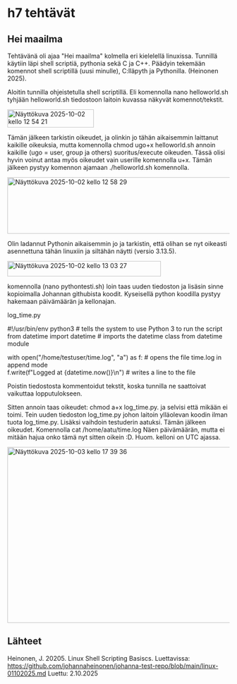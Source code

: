 # h7 tehtävät

## Hei maailma
Tehtävänä oli ajaa "Hei maailma" kolmella eri kielelellä linuxissa. Tunnillä käytiin läpi shell scriptiä, pythonia sekä C ja C++. Päädyin tekemään komennot shell scriptillä (uusi minulle), C:lläpyth ja Pythonilla. (Heinonen 2025).

Aloitin tunnilla ohjeistetulla shell scriptillä. Eli komennolla nano helloworld.sh tyhjään helloworld.sh tiedostoon laitoin kuvassa näkyvät komennot/tekstit.

<img width="196" height="41" alt="Näyttökuva 2025-10-02 kello 12 54 21" src="https://github.com/user-attachments/assets/6190dade-f4d2-4482-ba1c-359c0d516f06" />

Tämän jälkeen tarkistin oikeudet, ja olinkin jo tähän aikaisemmin laittanut kaikille oikeuksia, mutta komennolla chmod ugo+x helloworld.sh annoin kaikille (ugo = user, group ja others) suoritus/execute oikeuden. Tässä olisi hyvin voinut antaa myös oikeudet vain userille komennolla u+x.
Tämän jälkeen pystyy komennon ajamaan ./helloworld.sh komennolla.

<img width="514" height="128" alt="Näyttökuva 2025-10-02 kello 12 58 29" src="https://github.com/user-attachments/assets/383582a0-93d8-4d63-8464-78215bd4d4cd" />

Olin ladannut Pythonin aikaisemmin jo  ja tarkistin, että olihan se nyt oikeasti asennettuna tähän linuxiin ja siltähän näytti (versio 3.13.5).

<img width="348" height="35" alt="Näyttökuva 2025-10-02 kello 13 03 27" src="https://github.com/user-attachments/assets/2a2ea2c6-1ad9-4482-bdff-3a70fa3c4b42" />

komennolla (nano pythontesti.sh) loin taas uuden tiedoston ja lisäsin sinne kopioimalla Johannan githubista koodit. Kyseisellä python koodilla pystyy hakemaan päivämäärän ja kellonajan.

log_time.py

#!/usr/bin/env python3     # tells the system to use Python 3 to run the script  
from datetime import datetime      # imports the datetime class from datetime module   

with open("/home/testuser/time.log", "a") as f:      # opens the file time.log in append mode  
    f.write(f"Logged at {datetime.now()}\n")         # writes a line to the file  

Poistin tiedostosta kommentoidut tekstit, koska tunnilla ne saattoivat vaikuttaa lopputulokseen.

Sitten annoin taas oikeudet: chmod a+x log_time.py. ja selvisi että mikään ei toimi. Tein uuden tiedoston log_time.py johon laitoin ylläolevan koodin ilman tuota log_time.py. Lisäksi vaihdoin testuderin aatuksi. Tämän jälkeen oikeudet. Komennolla cat /home/aatu/time.log
Näen päivämäärän, mutta ei mitään hajua onko tämä nyt sitten oikein :D. Huom. kelloni on UTC ajassa.

<img width="551" height="399" alt="Näyttökuva 2025-10-03 kello 17 39 36" src="https://github.com/user-attachments/assets/2d79397b-ada6-42dd-b376-ea8f1a7bbdc7" />





## Lähteet

Heinonen, J. 20205. Linux Shell Scripting Basiscs. Luettavissa: https://github.com/johannaheinonen/johanna-test-repo/blob/main/linux-01102025.md Luettu: 2.10.2025



